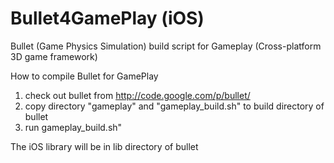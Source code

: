 Bullet4GamePlay (iOS)
=====================

Bullet (Game Physics Simulation) build script for Gameplay (Cross-platform 3D game framework)

How to compile Bullet for GamePlay
1. check out bullet from http://code.google.com/p/bullet/
2. copy directory "gameplay" and "gameplay_build.sh" to build directory of bullet
3. run gameplay_build.sh"

The iOS library will be in lib directory of bullet



